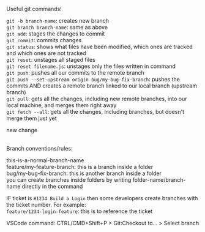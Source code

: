 Useful git commands!

`git -b branch-name`: creates new branch
<br>
`git branch branch-name`: same as above
<br>
`git add`: stages the changes to commit
<br>
`git commit`: commits changes
<br>
`git status`: shows what files have been modified, which ones are tracked and which ones are not tracked
<br>
`git reset`: unstages all staged files
<br>
`git reset filename.js`: unstages only the files written in command
<br>
`git push`: pushes all our commits to the remote branch
<br>
`git push --set-upstream origin bug/my-bug-fix-branch`: pushes the commits AND creates a remote branch linked to our local branch (upstream branch)
<br>
`git pull`: gets all the changes, including new remote branches, into our local machine, and merges them right away
<br>
`git fetch --all`: gets all the changes, including branches, but doesn't merge them just yet


new change

<br>
Branch conventions/rules:

this-is-a-normal-branch-name
<br>
feature/my-feature-branch: this is a branch inside a folder
<br>
bug/my-bug-fix-branch: this is another branch inside a folder
<br>
you can create branches inside folders by writing folder-name/branch-name directly in the command

IF ticket is `#1234 Build a Login` then some developers create branches with the ticket number. For example:
<br>
`feature/1234-login-feature`: this is to reference the ticket


VSCode command: CTRL/CMD+Shift+P > Git:Checkout to... > Select branch
